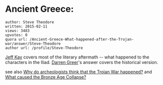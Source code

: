 # Ancient Greece: 

	author: Steve Theodore
	written: 2015-02-11
	views: 3483
	upvotes: 0
	quora url: /Ancient-Greece-What-happened-after-the-Trojan-war/answer/Steve-Theodore
	author url: /profile/Steve-Theodore


[Jeff Kay](https://www.quora.com/profile/Jeff-Kay) covers most of the literary aftermath -- what happened to the characters in the Iliad. [Darren Greer](https://www.quora.com/profile/Darren-Greer)'s answer covers the historical version.

see also [Why do archeologists think that the Trojan War happened?](https://www.quora.com/Why-do-archeologists-think-that-the-Trojan-War-happened) and [What caused the Bronze Age Collapse?](https://www.quora.com/What-caused-the-Bronze-Age-Collapse)

